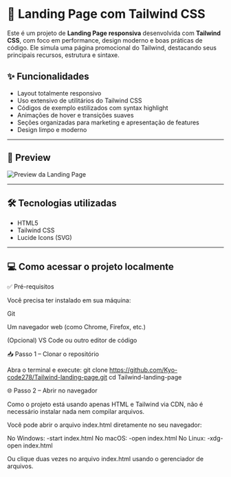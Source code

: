 # 🚀 Landing Page com Tailwind CSS

Este é um projeto de **Landing Page responsiva** desenvolvida com **Tailwind CSS**, com foco em performance, design moderno e boas práticas de código. Ele simula uma página promocional do Tailwind, destacando seus principais recursos, estrutura e sintaxe.

## ✨ Funcionalidades

- Layout totalmente responsivo
- Uso extensivo de utilitários do Tailwind CSS
- Códigos de exemplo estilizados com syntax highlight
- Animações de hover e transições suaves
- Seções organizadas para marketing e apresentação de features
- Design limpo e moderno

---

## 📸 Preview

![Preview da Landing Page]([https://raw.githubusercontent.com/Kyo-code278/Tailwind-landing-page/refs/heads/main/img/tailwind-page-pv1.png](https://github.com/Kyo-code278/Tailwind-landing-page/blob/main/img/tailwind-page-pv1.png?raw=true))

---

## 🛠️ Tecnologias utilizadas

- HTML5
- Tailwind CSS
- Lucide Icons (SVG)

---

## 💻 Como acessar o projeto localmente

✅ Pré-requisitos

Você precisa ter instalado em sua máquina:

Git

Um navegador web (como Chrome, Firefox, etc.)

(Opcional) VS Code ou outro editor de código

📥 Passo 1 – Clonar o repositório

Abra o terminal e execute:
git clone https://github.com/Kyo-code278/Tailwind-landing-page.git
cd Tailwind-landing-page

🌐 Passo 2 – Abrir no navegador

Como o projeto está usando apenas HTML e Tailwind via CDN, não é necessário instalar nada nem compilar arquivos.

Você pode abrir o arquivo index.html diretamente no seu navegador:

No Windows:
-start index.html
No macOS:
-open index.html
No Linux:
-xdg-open index.html

Ou clique duas vezes no arquivo index.html usando o gerenciador de arquivos.


